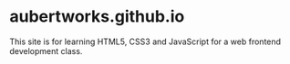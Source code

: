 # aubertworks.github.io
This site is for learning HTML5, CSS3 and JavaScript for a web frontend development class.

